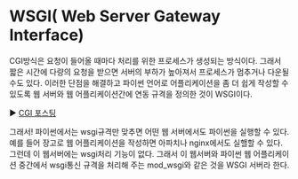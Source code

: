 # WSGI( Web Server Gateway Interface)

CGI방식은 요청이 들어올 때마다 처리를 위한 프로세스가 생성되는 방식이다. 그래서 짧은 시간에 다량의 요청을 받으면 서버의 부하가 높아져서 프로세스가 멈추거나 다운될 수도 있다. 이러한 단점을 해결하고 파이썬 언어로 어플리케이션을 좀 더 쉽게 작성할 수 있도록 웹 서버와 웹 어플리케이션간에 연동 규격을 정의한 것이 WSGI이다.

:arrow_forward: [CGI 포스팅](https://github.com/hanseonghye/TIL/blob/master/%EC%9A%A9%EC%96%B4/web.md)

그래서! 파이썬에서는 wsgi규격만 맞추면 어떤 웹 서버에서도 파이썬을 실행할 수 있다. 예를 들어 장고로 웹 어플리케이션을 작성하면 아파치나 nginx에서도 실핼할 수 있다. 그런데 이 웹서버에는 wsgi처리 기능이 없다. 그래서 이 웹서버와 파이썬 웹 어플리케이션 중간에서 wsgi통신 규격을 처리해 주는 mod_wsgi와 같은 것을 WSGI 서버라 한다.

